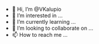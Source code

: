 - 👋 Hi, I’m @VKalupio
- 👀 I’m interested in ...
- 🌱 I’m currently learning ...
- 💞️ I’m looking to collaborate on ...
- 📫 How to reach me ...

<!---
VKalupio/VKalupio is a ✨ special ✨ repository because its `README.md` (this file) appears on your GitHub profile.
You can click the Preview link to take a look at your changes.
--->

